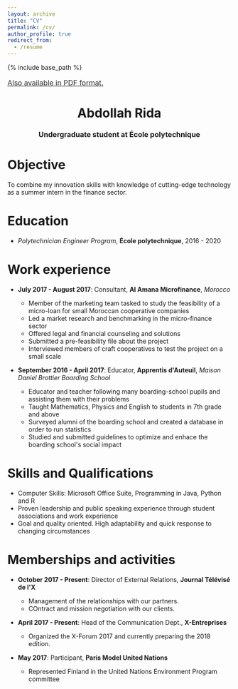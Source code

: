 ```yaml
---
layout: archive
title: "CV"
permalink: /cv/
author_profile: true
redirect_from:
  - /resume
---
```


{% include base_path %}

<a style="line-height: 1.5;" href="http://AbdollahRida.github.io/Abdollah RIDA-CV.pdf"><span style="color: #333333;"><span style="font-size: medium;">Also available in PDF format.</span></span></a>
<h1 class="western" align="center"><b>Abdollah Rida</b></h1>
<p style="line-height: 1.5;" align="center"><span style="font-size: medium;"><b>Undergraduate student at École polytechnique</b> </span></p>

Objective
======
To combine my innovation skills with knowledge of cutting-edge technology as a summer intern in the finance sector.

Education
======
* *Polytechnician Engineer Program*, **École polytechnique**, 2016 - 2020

Work experience
======
* __July 2017 - August 2017__: Consultant, **Al Amana Microfinance**, *Morocco*
  * Member of the marketing team tasked to study the feasibility of a micro-loan for small Moroccan cooperative companies
  * Led a market research and benchmarking in the micro-finance sector
  * Offered legal and financial counseling and solutions
  * Submitted a pre-feasibility file about the project
  * Interviewed members of craft cooperatives to test the project on a small scale

* __September 2016 - April 2017__: Educator, **Apprentis d'Auteuil**, *Maison Daniel Brottier Boarding School*
  * Educator and teacher following many boarding-school pupils and assisting them with their problems
  * Taught Mathematics, Physics and English to students in 7th grade and above
  * Surveyed alumni of the boarding school and created a database in order to run statistics
  * Studied and submitted guidelines to optimize and enhace the boarding school's social impact
  
Skills and Qualifications
======
* Computer Skills: Microsoft Office Suite, Programming in Java, Python and R
* Proven leadership and public speaking experience through student associations and work experience
* Goal and quality oriented. High adaptability and quick response to changing circumstances

Memberships and activities
======
* __October 2017 - Present__: Director of External Relations, **Journal Télévisé de l'X**
  * Management of the relationships with our partners.
  * COntract and mission negotiation with our clients.
  
* __April 2017 - Present__: Head of the Communication Dept., **X-Entreprises**
  * Organized the X-Forum 2017 and currently preparing the 2018 edition.

* __May 2017__: Participant, **Paris Model United Nations**
  * Represented Finland in the United Nations Environment Program committee
  
